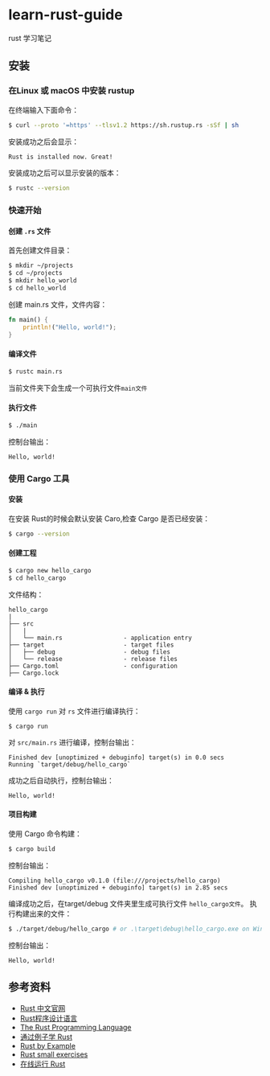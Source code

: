 # learn-rust-guide
rust 学习笔记

## 安装
### 在Linux 或 macOS 中安装 rustup
在终端输入下面命令：
```bash
$ curl --proto '=https' --tlsv1.2 https://sh.rustup.rs -sSf | sh
```
安装成功之后会显示：
```bash
Rust is installed now. Great!
```
安装成功之后可以显示安装的版本：
```bash
$ rustc --version
```

### 快速开始
#### 创建 `.rs` 文件
首先创建文件目录：
```bash
$ mkdir ~/projects
$ cd ~/projects
$ mkdir hello_world
$ cd hello_world
```
创建 main.rs 文件，文件内容：
```rs
fn main() {
    println!("Hello, world!");
}
```
#### 编译文件
```bash
$ rustc main.rs
```
当前文件夹下会生成一个可执行文件`main文件`
#### 执行文件
```bash
$ ./main
```
控制台输出：
```
Hello, world!
```

### 使用 Cargo 工具
#### 安装
在安装 Rust的时候会默认安装 Caro,检查 Cargo 是否已经安装：
```bash
$ cargo --version
```
#### 创建工程
```bash
$ cargo new hello_cargo
$ cd hello_cargo
```
文件结构：
```
hello_cargo
|
├── src
│   |
│   └── main.rs                 - application entry
├── target                      - target files
│   ├── debug                   - debug files
│   └── release                 - release files
├── Cargo.toml                  - configuration
├── Cargo.lock
```
#### 编译 & 执行
使用 `cargo run` 对 `rs` 文件进行编译执行：
```
$ cargo run
```
对 `src/main.rs`  进行编译，控制台输出：
```
Finished dev [unoptimized + debuginfo] target(s) in 0.0 secs
Running `target/debug/hello_cargo`
```
成功之后自动执行，控制台输出：
```
Hello, world!
```
#### 项目构建
使用 Cargo 命令构建：
```bash
$ cargo build
```
控制台输出：
```
Compiling hello_cargo v0.1.0 (file:///projects/hello_cargo)
Finished dev [unoptimized + debuginfo] target(s) in 2.85 secs
```
编译成功之后，在target/debug 文件夹里生成可执行文件 `hello_cargo文件`。
执行构建出来的文件：

```bash
$ ./target/debug/hello_cargo # or .\target\debug\hello_cargo.exe on Windows
```
控制台输出：
```
Hello, world!
```

## 参考资料
- [Rust 中文官网](https://www.rust-lang.org/zh-CN/)
- [Rust程序设计语言](https://kaisery.github.io/trpl-zh-cn/title-page.html)
- [The Rust Programming Language](https://doc.rust-lang.org/book/index.html)
- [通过例子学 Rust](https://rustwiki.org/zh-CN/rust-by-example/)
- [Rust by Example](https://doc.rust-lang.org/stable/rust-by-example/)
- [Rust small exercises](https://github.com/rust-lang/rustlings/)
- [在线运行 Rust](https://play.rust-lang.org/)
